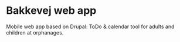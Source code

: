 Bakkevej web app
========

Mobile web app based on Drupal: ToDo &amp; calendar tool for adults and children at orphanages. 
